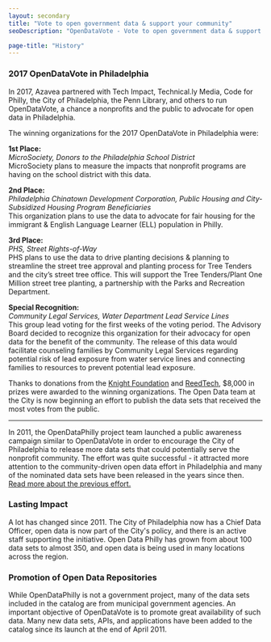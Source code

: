```yaml
---
layout: secondary
title: "Vote to open government data & support your community"
seoDescription: "OpenDataVote - Vote to open government data & support your community"

page-title: "History"
---
```

### 2017 OpenDataVote in Philadelphia

In 2017, Azavea partnered with Tech Impact, Technical.ly Media, Code for Philly, the City of Philadelphia, the Penn Library, and others to run OpenDataVote, a chance a nonprofits and the public to advocate for open data in Philadelphia.

The winning organizations for the 2017 OpenDataVote in Philadelphia were:

**1st Place:** <br>
*MicroSociety, Donors to the Philadelphia School District* <br>
MicroSociety plans to measure the impacts that nonprofit programs are having on the school district with this data.

**2nd Place:** <br>
*Philadelphia Chinatown Development Corporation, Public Housing and City-Subsidized Housing Program Beneficiaries* <br>
This organization plans to use the data to advocate for fair housing for the immigrant & English Language Learner (ELL) population in Philly.

**3rd Place:** <br>
*PHS, Street Rights-of-Way* <br>
PHS plans to use the data to drive planting decisions & planning to streamline the street tree approval and planting process for Tree Tenders and the city’s street tree office. This will support the Tree Tenders/Plant One Million street tree planting, a partnership with the Parks and Recreation Department.

**Special Recognition:** <br>
*Community Legal Services, Water Department Lead Service Lines* <br>
This group lead voting for the first weeks of the voting period. The Advisory Board decided to recognize this organization for their advocacy for open data for the benefit of the community.
The release of this data would facilitate counseling families by Community Legal Services regarding potential risk of lead exposure from water service lines and connecting families to resources to prevent potential lead exposure.

Thanks to donations from the [Knight Foundation](https://knightfoundation.org/) and [ReedTech](http://www.reedtech.com/), $8,000 in prizes were awarded to the winning organizations. The Open Data team at the City is now beginning an effort to publish the data sets that received the most votes from the public.

---

In 2011, the OpenDataPhilly project team launched a public awareness campaign similar to OpenDataVote in order to encourage the City of Philadelphia to release more data sets that could potentially serve the nonprofit community. The effort was quite successful - it attracted more attention to the community-driven open data effort in Philadelphia and many of the nominated data sets have been released in the years since then. [Read more about the previous effort.](http://technical.ly/project/open-data-race/)

### Lasting Impact
A lot has changed since 2011. The City of Philadelphia now has a Chief Data Officer, open data is now part of the City's policy, and there is an active staff supporting the initiative. Open Data Philly has grown from about 100 data sets to almost 350, and open data is being used in many locations across the region.

### Promotion of Open Data Repositories
While OpenDataPhilly is not a government project, many of the data sets included in the catalog are from municipal government agencies. An important objective of OpenDataVote is to promote great availability of such data. Many new data sets, APIs, and applications have been added to the catalog since its launch at the end of April 2011.
